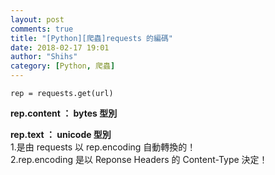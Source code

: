 ```yaml
---
layout: post
comments: true
title: "[Python][爬蟲]requests 的編碼"
date: 2018-02-17 19:01
author: "Shihs"
category: [Python, 爬蟲]
---
```


```
rep = requests.get(url)
```
**rep.content ： bytes 型別**

**rep.text    ： unicode 型別**<br>
1.是由 requests 以 rep.encoding 自動轉換的！<br>
2.rep.encoding 是以 Reponse Headers 的 Content-Type 決定！

